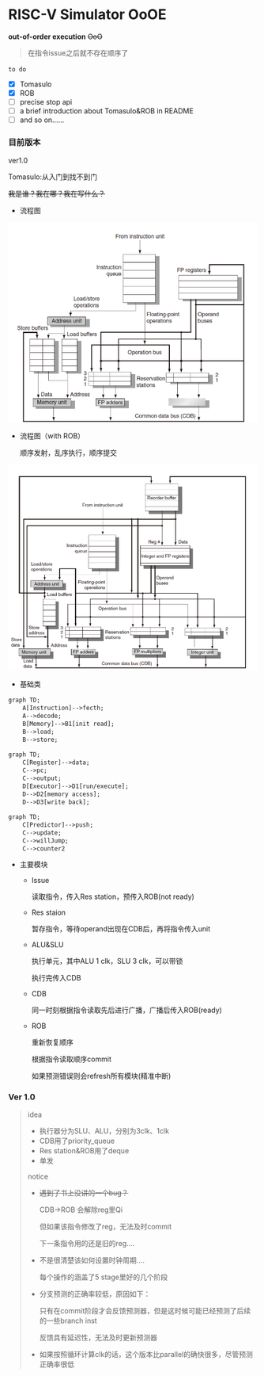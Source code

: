 # RISC-V Simulator OoOE

**out-of-order execution** ~~OoO~~

> 在指令issue之后就不存在顺序了

`to do`

- [x] Tomasulo
- [x] ROB
- [ ] precise stop api
- [ ] a brief introduction about Tomasulo&ROB in README
- [ ] and so on……

### 目前版本

ver1.0

Tomasulo:从入门到找不到门

~~我是谁？我在哪？我在写什么？~~

- 流程图

![](img/proc1.png)

- 流程图（with ROB）

  顺序发射，乱序执行，顺序提交

![](img/proc2.png)

- 基础类

```mermaid
graph TD;
	A[Instruction]-->fecth;
	A-->decode;
	B[Memory]-->B1[init read];
	B-->load;
	B-->store;
```

```mermaid
graph TD;
	C[Register]-->data;
	C-->pc;
	C-->output;
	D[Executor]-->D1[run/execute];
	D-->D2[memory access];
	D-->D3[write back];
```

```mermaid
graph TD;
	C[Predictor]-->push;
	C-->update;
	C-->willJump;
	C-->counter2
```



- 主要模块

  - Issue

    读取指令，传入Res station，预传入ROB(not ready)

  - Res staion

    暂存指令，等待operand出现在CDB后，再将指令传入unit

  - ALU&SLU

    执行单元，其中ALU 1 clk，SLU 3 clk，可以带锁

    执行完传入CDB

  - CDB

    同一时刻根据指令读取先后进行广播，广播后传入ROB(ready)

  - ROB

    重新恢复顺序

    根据指令读取顺序commit

    如果预测错误则会refresh所有模块(精准中断)

### Ver 1.0

> idea
>
> - 执行器分为SLU、ALU，分别为3clk、1clk
> - CDB用了priority_queue
> - Res station&ROB用了deque
> - 单发
>
> notice
>
> - ~~遇到了书上没讲的一个bug？~~
>
>   CDB->ROB 会解除reg里Qi
>
>   但如果该指令修改了reg，无法及时commit
>
>   下一条指令用的还是旧的reg....
>
> - 不是很清楚该如何设置时钟周期....
>
>   每个操作的涵盖了5 stage里好的几个阶段
>
> - 分支预测的正确率较低，原因如下：
>
>   只有在commit阶段才会反馈预测器，但是这时候可能已经预测了后续的一些branch inst
>
>   反馈具有延迟性，无法及时更新预测器
>
> - 如果按照循环计算clk的话，这个版本比parallel的确快很多，尽管预测正确率很低